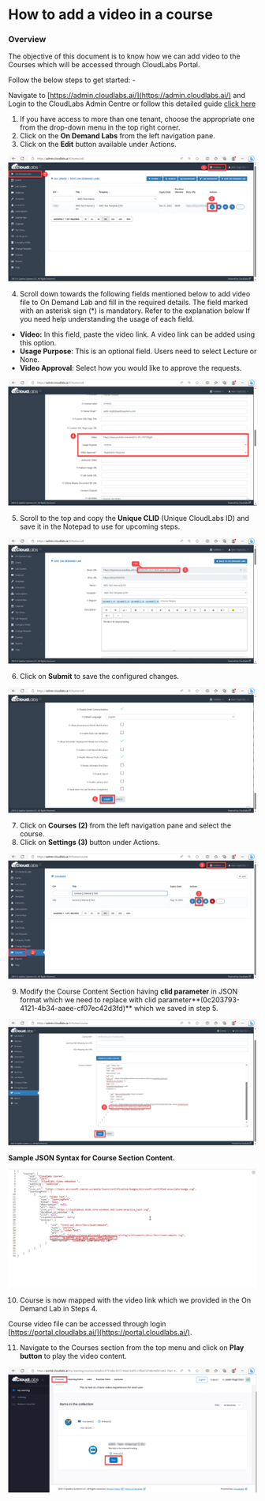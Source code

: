 # **How to add a video in a course**

###

### **Overview**

The objective of this document is to know how we can add video to the Courses which will be accessed through CloudLabs Portal.

Follow the below steps to get started: -

Navigate to [https://admin.cloudlabs.ai/](https://admin.cloudlabs.ai/) and Login to the CloudLabs Admin Centre or follow this detailed guide [click here](https://docs.cloudlabs.ai/Instructor/GettingStarted)

1. If you have access to more than one tenant, choose the appropriate one from the drop-down menu in the top right corner.
2. Click on the **On Demand Labs** from the left navigation pane.
3. Click on the **Edit** button available under Actions.

![](./images/iq1.png)

4. Scroll down towards the following fields mentioned below to add video file to On Demand Lab and fill in the required details. The field marked with an asterisk sign (\*) is mandatory. Refer to the explanation below If you need help understanding the usage of each field.

- **Video:** In this field, paste the video link. A video link can be added using this option.
- **Usage Purpose**: This is an optional field. Users need to select Lecture or None.
- **Video Approval**: Select how you would like to approve the requests.

![](./images/iq2.png)

5. Scroll to the top and copy the **Unique CLID** (Unique CloudLabs ID) and save it in the Notepad to use for upcoming steps.

![](./images/iq3.png)

6. Click on **Submit** to save the configured changes.

![](./images/iq4.png)

7. Click on **Courses (2)** from the left navigation pane and select the course.
8. Click on **Settings (3)** button under Actions.

![](./images/iq5.png)

9. Modify the Course Content Section having **clid parameter** in JSON format which we need to replace with clid parameter**(0c203793-4121-4b34-aaee-cf07ec42d3fd)** which we saved in step 5.

![](./images/iq6.png)

**Sample JSON Syntax for Course Section Content.**

![](./images/iq7.png)

10. Course is now mapped with the video link which we provided in the On Demand Lab in Steps 4.

Course video file can be accessed through login [https://portal.cloudlabs.ai/](https://portal.cloudlabs.ai/).

11. Navigate to the Courses section from the top menu and click on **Play button** to play the video content.

![](./images/iq8.png)
